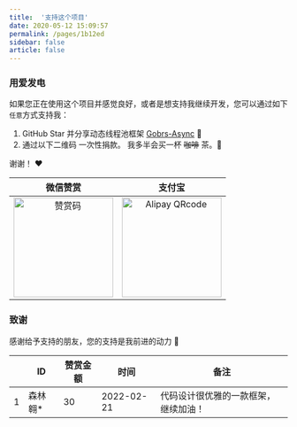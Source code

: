 ```yaml
---
title:  '支持这个项目'
date: 2020-05-12 15:09:57
permalink: /pages/1b12ed
sidebar: false
article: false
---
```


### 用爱发电
如果您正在使用这个项目并感觉良好，或者是想支持我继续开发，您可以通过如下`任意`方式支持我：

1. GitHub Star 并分享动态线程池框架 [Gobrs-Async](https://github.com/dromara/gobrs-async-starter) :rocket:
2. 通过以下二维码 一次性捐款。 我多半会买一杯 ~~咖啡~~ 茶。:tea:

谢谢！ :heart:

| 微信赞赏 | 支付宝 |
| :---: |  :---: | 
| <img src="https://kevin-cloud-dubbo.oss-cn-beijing.aliyuncs.com/gobrs-async/1291646575401_.pic.jpg" alt="赞赏码" width=180> | <img src="https://kevin-cloud-dubbo.oss-cn-beijing.aliyuncs.com/gobrs-async/1301646575423_.pic.jpg" alt="Alipay QRcode" width=180> |

### 致谢

感谢给予支持的朋友，您的支持是我前进的动力 🎉



|      | ID      | 赞赏金额 |  时间       | 备注                                 |
| ---- | ------- | ---- | ---------- | ------------------------------------ |
| 1    | 森林翱* | 30   |  2022-02-21 | 代码设计很优雅的一款框架，继续加油！ |


